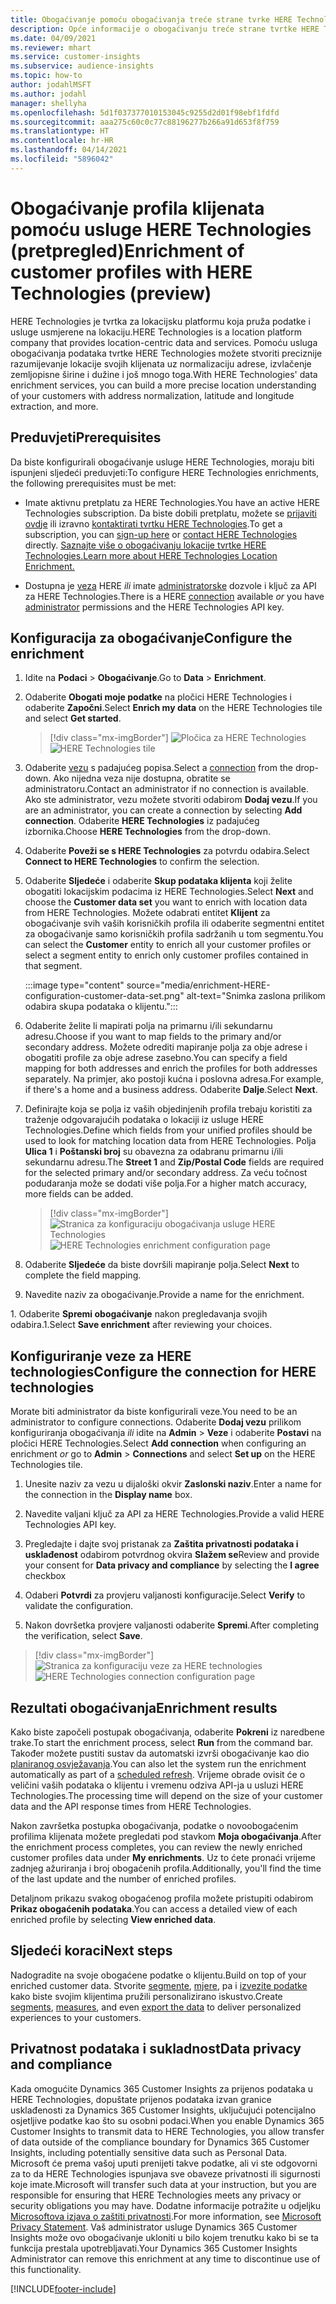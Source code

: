 ```yaml
---
title: Obogaćivanje pomoću obogaćivanja treće strane tvrke HERE Technologies
description: Opće informacije o obogaćivanju treće strane tvrtke HERE Technologies.
ms.date: 04/09/2021
ms.reviewer: mhart
ms.service: customer-insights
ms.subservice: audience-insights
ms.topic: how-to
author: jodahlMSFT
ms.author: jodahl
manager: shellyha
ms.openlocfilehash: 5d1f037377010153045c9255d2d01f98ebf1fdfd
ms.sourcegitcommit: aaa275c60c0c77c88196277b266a91d653f8f759
ms.translationtype: HT
ms.contentlocale: hr-HR
ms.lasthandoff: 04/14/2021
ms.locfileid: "5896042"
---
```

# <a name="enrichment-of-customer-profiles-with-here-technologies-preview"></a><span data-ttu-id="f88f8-103">Obogaćivanje profila klijenata pomoću usluge HERE Technologies (pretpregled)</span><span class="sxs-lookup"><span data-stu-id="f88f8-103">Enrichment of customer profiles with HERE Technologies (preview)</span></span>

<span data-ttu-id="f88f8-104">HERE Technologies je tvrtka za lokacijsku platformu koja pruža podatke i usluge usmjerene na lokaciju.</span><span class="sxs-lookup"><span data-stu-id="f88f8-104">HERE Technologies is a location platform company that provides location-centric data and services.</span></span> <span data-ttu-id="f88f8-105">Pomoću usluga obogaćivanja podataka tvrtke HERE Technologies možete stvoriti preciznije razumijevanje lokacije svojih klijenata uz normalizaciju adrese, izvlačenje zemljopisne širine i dužine i još mnogo toga.</span><span class="sxs-lookup"><span data-stu-id="f88f8-105">With HERE Technologies' data enrichment services, you can build a more precise location understanding of your customers with address normalization, latitude and longitude extraction, and more.</span></span>

## <a name="prerequisites"></a><span data-ttu-id="f88f8-106">Preduvjeti</span><span class="sxs-lookup"><span data-stu-id="f88f8-106">Prerequisites</span></span>

<span data-ttu-id="f88f8-107">Da biste konfigurirali obogaćivanje usluge HERE Technologies, moraju biti ispunjeni sljedeći preduvjeti:</span><span class="sxs-lookup"><span data-stu-id="f88f8-107">To configure HERE Technologies enrichments, the following prerequisites must be met:</span></span>

- <span data-ttu-id="f88f8-108">Imate aktivnu pretplatu za HERE Technologies.</span><span class="sxs-lookup"><span data-stu-id="f88f8-108">You have an active HERE Technologies subscription.</span></span> <span data-ttu-id="f88f8-109">Da biste dobili pretplatu, možete se [prijaviti ovdje](https://developer.here.com/sign-up?utm_medium=referral&utm_source=Microsoft-Dynamics-CI&create=Freemium-Basic) ili izravno [kontaktirati tvrtku HERE Technologies](https://developer.here.com/help?utm_medium=referral&utm_source=Microsoft-Dynamics-CI#how-can-we-help-you).</span><span class="sxs-lookup"><span data-stu-id="f88f8-109">To get a subscription, you can [sign-up here](https://developer.here.com/sign-up?utm_medium=referral&utm_source=Microsoft-Dynamics-CI&create=Freemium-Basic) or [contact HERE Technologies](https://developer.here.com/help?utm_medium=referral&utm_source=Microsoft-Dynamics-CI#how-can-we-help-you) directly.</span></span> [<span data-ttu-id="f88f8-110">Saznajte više o obogaćivanju lokacije tvrtke HERE Technologies.</span><span class="sxs-lookup"><span data-stu-id="f88f8-110">Learn more about HERE Technologies Location Enrichment.</span></span>](https://developer.here.com/location-enrichment?cid=Dev-MicrosoftDynamics-DB-0-Dev-&utm_source=MicrosoftDynamics&utm_medium=referral&utm_campaign=Online_Dev_ReferralMicrosoft)

- <span data-ttu-id="f88f8-111">Dostupna je [veza](connections.md) HERE *ili* imate [administratorske](permissions.md#administrator) dozvole i ključ za API za HERE Technologies.</span><span class="sxs-lookup"><span data-stu-id="f88f8-111">There is a HERE [connection](connections.md) available *or* you have [administrator](permissions.md#administrator) permissions and the HERE Technologies API key.</span></span>

## <a name="configure-the-enrichment"></a><span data-ttu-id="f88f8-112">Konfiguracija za obogaćivanje</span><span class="sxs-lookup"><span data-stu-id="f88f8-112">Configure the enrichment</span></span>

1. <span data-ttu-id="f88f8-113">Idite na **Podaci** > **Obogaćivanje**.</span><span class="sxs-lookup"><span data-stu-id="f88f8-113">Go to **Data** > **Enrichment**.</span></span> 

1. <span data-ttu-id="f88f8-114">Odaberite **Obogati moje podatke** na pločici HERE Technologies i odaberite **Započni**.</span><span class="sxs-lookup"><span data-stu-id="f88f8-114">Select **Enrich my data** on the HERE Technologies tile and select **Get started**.</span></span>

   > [!div class="mx-imgBorder"]
   > <span data-ttu-id="f88f8-115">![Pločica za HERE Technologies](media/HERE-tile.png "Pločica za HERE Technologies")</span><span class="sxs-lookup"><span data-stu-id="f88f8-115">![HERE Technologies tile](media/HERE-tile.png "HERE Technologies tile")</span></span>

1. <span data-ttu-id="f88f8-116">Odaberite [vezu](connections.md) s padajućeg popisa.</span><span class="sxs-lookup"><span data-stu-id="f88f8-116">Select a [connection](connections.md) from the drop-down.</span></span> <span data-ttu-id="f88f8-117">Ako nijedna veza nije dostupna, obratite se administratoru.</span><span class="sxs-lookup"><span data-stu-id="f88f8-117">Contact  an administrator if no connection is available.</span></span> <span data-ttu-id="f88f8-118">Ako ste administrator, vezu možete stvoriti odabirom **Dodaj vezu**.</span><span class="sxs-lookup"><span data-stu-id="f88f8-118">If you are an administrator, you can create a connection by selecting **Add connection**.</span></span> <span data-ttu-id="f88f8-119">Odaberite **HERE Technologies** iz padajućeg izbornika.</span><span class="sxs-lookup"><span data-stu-id="f88f8-119">Choose **HERE Technologies** from the drop-down.</span></span> 

1. <span data-ttu-id="f88f8-120">Odaberite **Poveži se s HERE Technologies** za potvrdu odabira.</span><span class="sxs-lookup"><span data-stu-id="f88f8-120">Select **Connect to HERE Technologies** to confirm the selection.</span></span>

1.  <span data-ttu-id="f88f8-121">Odaberite **Sljedeće** i odaberite **Skup podataka klijenta** koji želite obogatiti lokacijskim podacima iz HERE Technologies.</span><span class="sxs-lookup"><span data-stu-id="f88f8-121">Select **Next** and choose the **Customer data set** you want to enrich with location data from HERE Technologies.</span></span> <span data-ttu-id="f88f8-122">Možete odabrati entitet **Klijent** za obogaćivanje svih vaših korisničkih profila ili odaberite segmentni entitet za obogaćivanje samo korisničkih profila sadržanih u tom segmentu.</span><span class="sxs-lookup"><span data-stu-id="f88f8-122">You can select the **Customer** entity to enrich all your customer profiles or select a segment entity to enrich only customer profiles contained in that segment.</span></span>

    :::image type="content" source="media/enrichment-HERE-configuration-customer-data-set.png" alt-text="Snimka zaslona prilikom odabira skupa podataka o klijentu.":::

1. <span data-ttu-id="f88f8-124">Odaberite želite li mapirati polja na primarnu i/ili sekundarnu adresu.</span><span class="sxs-lookup"><span data-stu-id="f88f8-124">Choose if you want to map fields to the primary and/or secondary address.</span></span> <span data-ttu-id="f88f8-125">Možete odrediti mapiranje polja za obje adrese i obogatiti profile za obje adrese zasebno.</span><span class="sxs-lookup"><span data-stu-id="f88f8-125">You can specify a field mapping for both addresses and enrich the profiles for both addresses separately.</span></span> <span data-ttu-id="f88f8-126">Na primjer, ako postoji kućna i poslovna adresa.</span><span class="sxs-lookup"><span data-stu-id="f88f8-126">For example, if there's a home and a business address.</span></span> <span data-ttu-id="f88f8-127">Odaberite **Dalje**.</span><span class="sxs-lookup"><span data-stu-id="f88f8-127">Select **Next**.</span></span>

1. <span data-ttu-id="f88f8-128">Definirajte koja se polja iz vaših objedinjenih profila trebaju koristiti za traženje odgovarajućih podataka o lokaciji iz usluge HERE Technologies.</span><span class="sxs-lookup"><span data-stu-id="f88f8-128">Define which fields from your unified profiles should be used to look for matching location data from HERE Technologies.</span></span> <span data-ttu-id="f88f8-129">Polja **Ulica 1** i **Poštanski broj** su obavezna za odabranu primarnu i/ili sekundarnu adresu.</span><span class="sxs-lookup"><span data-stu-id="f88f8-129">The **Street 1** and **Zip/Postal Code** fields are required for the selected primary and/or secondary address.</span></span> <span data-ttu-id="f88f8-130">Za veću točnost podudaranja može se dodati više polja.</span><span class="sxs-lookup"><span data-stu-id="f88f8-130">For a higher match accuracy, more fields can be added.</span></span>

   > [!div class="mx-imgBorder"]
   > <span data-ttu-id="f88f8-131">![Stranica za konfiguraciju obogaćivanja usluge HERE Technologies](media/enrichment-HERE-configuration.png "Stranica za konfiguraciju obogaćivanja usluge HERE Technologies")</span><span class="sxs-lookup"><span data-stu-id="f88f8-131">![HERE Technologies enrichment configuration page](media/enrichment-HERE-configuration.png "HERE Technologies enrichment configuration page")</span></span>

1. <span data-ttu-id="f88f8-132">Odaberite **Sljedeće** da biste dovršili mapiranje polja.</span><span class="sxs-lookup"><span data-stu-id="f88f8-132">Select **Next** to complete the field mapping.</span></span>

1. <span data-ttu-id="f88f8-133">Navedite naziv za obogaćivanje.</span><span class="sxs-lookup"><span data-stu-id="f88f8-133">Provide a name for the enrichment.</span></span> 

<span data-ttu-id="f88f8-134">1. Odaberite **Spremi obogaćivanje** nakon pregledavanja svojih odabira.</span><span class="sxs-lookup"><span data-stu-id="f88f8-134">1.Select **Save enrichment** after reviewing your choices.</span></span>

## <a name="configure-the-connection-for-here-technologies"></a><span data-ttu-id="f88f8-135">Konfiguriranje veze za HERE technologies</span><span class="sxs-lookup"><span data-stu-id="f88f8-135">Configure the connection for HERE technologies</span></span> 

<span data-ttu-id="f88f8-136">Morate biti administrator da biste konfigurirali veze.</span><span class="sxs-lookup"><span data-stu-id="f88f8-136">You need to be an administrator to configure connections.</span></span> <span data-ttu-id="f88f8-137">Odaberite **Dodaj vezu** prilikom konfiguriranja obogaćivanja *ili* idite na **Admin** > **Veze** i odaberite **Postavi** na pločici HERE Technologies.</span><span class="sxs-lookup"><span data-stu-id="f88f8-137">Select **Add connection** when configuring an enrichment *or* go to **Admin** > **Connections** and select **Set up** on the HERE Technologies tile.</span></span>

1. <span data-ttu-id="f88f8-138">Unesite naziv za vezu u dijaloški okvir **Zaslonski naziv**.</span><span class="sxs-lookup"><span data-stu-id="f88f8-138">Enter a name for the connection in the **Display name** box.</span></span>

1. <span data-ttu-id="f88f8-139">Navedite valjani ključ za API za HERE Technologies.</span><span class="sxs-lookup"><span data-stu-id="f88f8-139">Provide a valid HERE Technologies API key.</span></span>

1. <span data-ttu-id="f88f8-140">Pregledajte i dajte svoj pristanak za **Zaštita privatnosti podataka i usklađenost** odabirom potvrdnog okvira **Slažem se**</span><span class="sxs-lookup"><span data-stu-id="f88f8-140">Review and provide your consent for **Data privacy and compliance** by selecting the **I agree** checkbox</span></span>

1. <span data-ttu-id="f88f8-141">Odaberi **Potvrdi** za provjeru valjanosti konfiguracije.</span><span class="sxs-lookup"><span data-stu-id="f88f8-141">Select **Verify** to validate the configuration.</span></span>

1. <span data-ttu-id="f88f8-142">Nakon dovršetka provjere valjanosti odaberite **Spremi**.</span><span class="sxs-lookup"><span data-stu-id="f88f8-142">After completing the verification, select **Save**.</span></span>

> [!div class="mx-imgBorder"]
   > <span data-ttu-id="f88f8-143">![Stranica za konfiguraciju veze za HERE technologies](media/enrichment-HERE-connection.png "Stranica za konfiguraciju veze za HERE technologies")</span><span class="sxs-lookup"><span data-stu-id="f88f8-143">![HERE Technologies connection configuration page](media/enrichment-HERE-connection.png "HERE Technologies connection configuration page")</span></span>

## <a name="enrichment-results"></a><span data-ttu-id="f88f8-144">Rezultati obogaćivanja</span><span class="sxs-lookup"><span data-stu-id="f88f8-144">Enrichment results</span></span>

<span data-ttu-id="f88f8-145">Kako biste započeli postupak obogaćivanja, odaberite **Pokreni** iz naredbene trake.</span><span class="sxs-lookup"><span data-stu-id="f88f8-145">To start the enrichment process, select **Run** from the command bar.</span></span> <span data-ttu-id="f88f8-146">Također možete pustiti sustav da automatski izvrši obogaćivanje kao dio [ planiranog osvježavanja](system.md#schedule-tab).</span><span class="sxs-lookup"><span data-stu-id="f88f8-146">You can also let the system run the enrichment automatically as part of a [scheduled refresh](system.md#schedule-tab).</span></span> <span data-ttu-id="f88f8-147">Vrijeme obrade ovisit će o veličini vaših podataka o klijentu i vremenu odziva API-ja u usluzi HERE Technologies.</span><span class="sxs-lookup"><span data-stu-id="f88f8-147">The processing time will depend on the size of your customer data and the API response times from HERE Technologies.</span></span>

<span data-ttu-id="f88f8-148">Nakon završetka postupka obogaćivanja, podatke o novoobogaćenim profilima klijenata možete pregledati pod stavkom **Moja obogaćivanja**.</span><span class="sxs-lookup"><span data-stu-id="f88f8-148">After the enrichment process completes, you can review the newly enriched customer profiles data under **My enrichments**.</span></span> <span data-ttu-id="f88f8-149">Uz to ćete pronaći vrijeme zadnjeg ažuriranja i broj obogaćenih profila.</span><span class="sxs-lookup"><span data-stu-id="f88f8-149">Additionally, you'll find the time of the last update and the number of enriched profiles.</span></span>

<span data-ttu-id="f88f8-150">Detaljnom prikazu svakog obogaćenog profila možete pristupiti odabirom **Prikaz obogaćenih podataka**.</span><span class="sxs-lookup"><span data-stu-id="f88f8-150">You can access a detailed view of each enriched profile by selecting **View enriched data**.</span></span>

## <a name="next-steps"></a><span data-ttu-id="f88f8-151">Sljedeći koraci</span><span class="sxs-lookup"><span data-stu-id="f88f8-151">Next steps</span></span>

<span data-ttu-id="f88f8-152">Nadogradite na svoje obogaćene podatke o klijentu.</span><span class="sxs-lookup"><span data-stu-id="f88f8-152">Build on top of your enriched customer data.</span></span> <span data-ttu-id="f88f8-153">Stvorite [segmente](segments.md), [mjere](measures.md), pa i [izvezite podatke](export-destinations.md) kako biste svojim klijentima pružili personalizirano iskustvo.</span><span class="sxs-lookup"><span data-stu-id="f88f8-153">Create [segments](segments.md), [measures](measures.md), and even [export the data](export-destinations.md) to deliver personalized experiences to your customers.</span></span>

## <a name="data-privacy-and-compliance"></a><span data-ttu-id="f88f8-154">Privatnost podataka i sukladnost</span><span class="sxs-lookup"><span data-stu-id="f88f8-154">Data privacy and compliance</span></span>

<span data-ttu-id="f88f8-155">Kada omogućite Dynamics 365 Customer Insights za prijenos podataka u HERE Technologies, dopuštate prijenos podataka izvan granice usklađenosti za Dynamics 365 Customer Insights, uključujući potencijalno osjetljive podatke kao što su osobni podaci.</span><span class="sxs-lookup"><span data-stu-id="f88f8-155">When you enable Dynamics 365 Customer Insights to transmit data to HERE Technologies, you allow transfer of data outside of the compliance boundary for Dynamics 365 Customer Insights, including potentially sensitive data such as Personal Data.</span></span> <span data-ttu-id="f88f8-156">Microsoft će prema vašoj uputi prenijeti takve podatke, ali vi ste odgovorni za to da HERE Technologies ispunjava sve obaveze privatnosti ili sigurnosti koje imate.</span><span class="sxs-lookup"><span data-stu-id="f88f8-156">Microsoft will transfer such data at your instruction, but you are responsible for ensuring that HERE Technologies meets any privacy or security obligations you may have.</span></span> <span data-ttu-id="f88f8-157">Dodatne informacije potražite u odjeljku [Microsoftova izjava o zaštiti privatnosti](https://go.microsoft.com/fwlink/?linkid=396732).</span><span class="sxs-lookup"><span data-stu-id="f88f8-157">For more information, see [Microsoft Privacy Statement](https://go.microsoft.com/fwlink/?linkid=396732).</span></span>
<span data-ttu-id="f88f8-158">Vaš administrator usluge Dynamics 365 Customer Insights može ovo obogaćivanje ukloniti u bilo kojem trenutku kako bi se ta funkcija prestala upotrebljavati.</span><span class="sxs-lookup"><span data-stu-id="f88f8-158">Your Dynamics 365 Customer Insights Administrator can remove this enrichment at any time to discontinue use of this functionality.</span></span>


[!INCLUDE[footer-include](../includes/footer-banner.md)]
